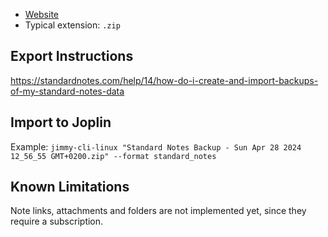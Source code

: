 - [Website](https://standardnotes.com/)
- Typical extension: `.zip`

## Export Instructions

<https://standardnotes.com/help/14/how-do-i-create-and-import-backups-of-my-standard-notes-data>

## Import to Joplin

Example: `jimmy-cli-linux "Standard Notes Backup - Sun Apr 28 2024 12_56_55 GMT+0200.zip" --format standard_notes`

## Known Limitations

Note links, attachments and folders are not implemented yet, since they require a subscription.
